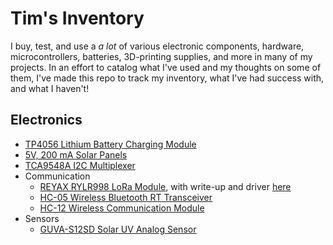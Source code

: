 # Tim's Inventory
I buy, test, and use a *a lot* of various electronic components, hardware, microcontrollers, batteries, 3D-printing supplies, and more in many of my projects. In an effort to catalog what I've used and my thoughts on some of them, I've made this repo to track my inventory, what I've had success with, and what I haven't!

## Electronics
- [TP4056 Lithium Battery Charging Module](https://a.co/d/fWM2hbb)
- [5V, 200 mA Solar Panels](https://a.co/d/aCdt4tS)
- [TCA9548A I2C Multiplexer](https://a.co/d/5azGJH1)
- Communication
    - [REYAX RYLR998 LoRa Module](https://a.co/d/ex3ng5C), with write-up and driver [here](https://github.com/TimHanewich/MicroPython-Collection/tree/master/REYAX-RYLR998)
    - [HC-05 Wireless Bluetooth RT Transceiver](https://a.co/d/5YFp3VN)
    - [HC-12 Wireless Communication Module](https://a.co/d/6t6TZqD)
- Sensors
    - [GUVA-S12SD Solar UV Analog Sensor](https://a.co/d/10yuVLi)